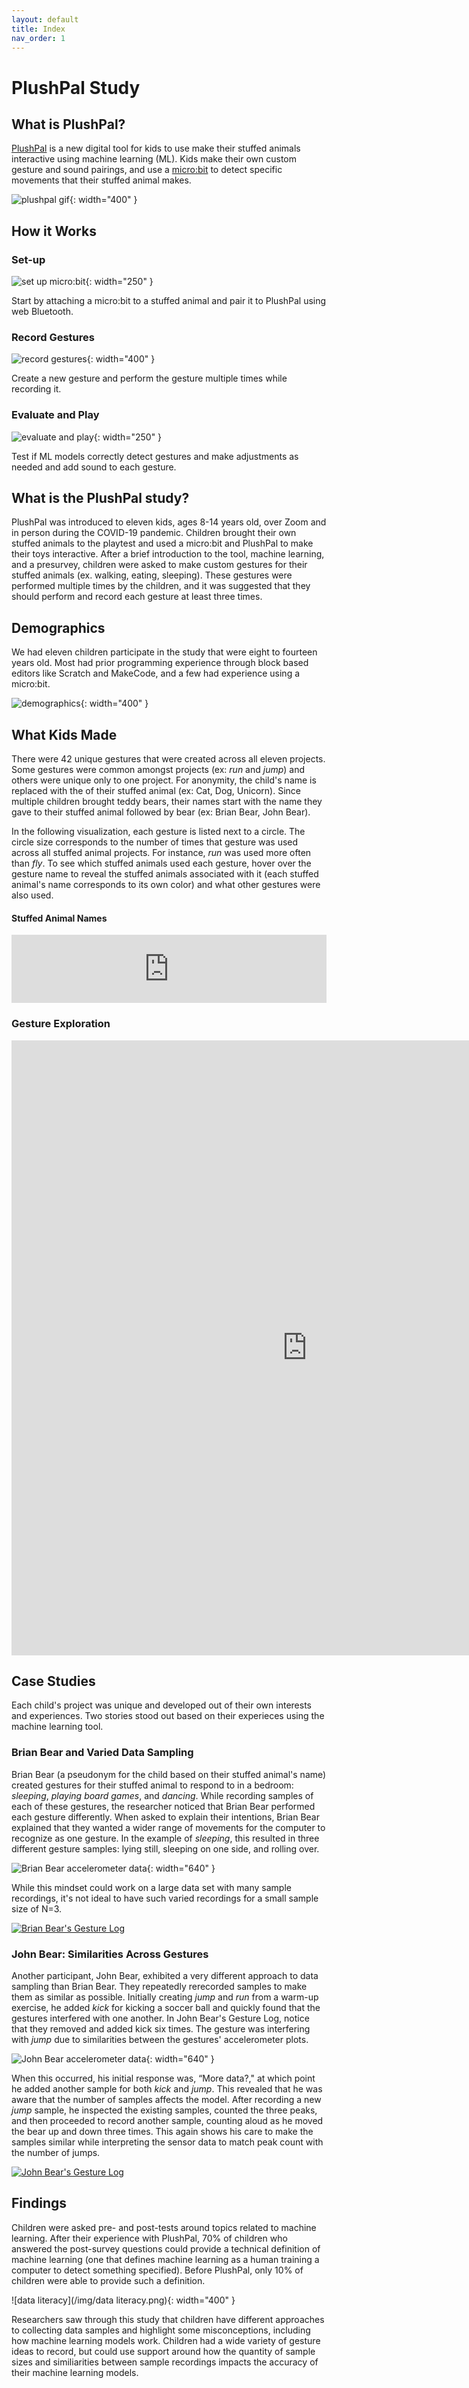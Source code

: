 ```yaml
---
layout: default
title: Index
nav_order: 1
---
```


# PlushPal Study

## What is PlushPal?
[PlushPal](https://ttseng.github.io/plushie/) is a new digital tool for kids to use make their stuffed animals interactive using machine learning (ML). Kids make their own custom gesture and sound pairings, and use a [micro:bit](https://microbit.org) to detect specific movements that their stuffed animal makes. 

![plushpal gif](/img/plushpal-demo.gif){: width="400" }

## How it Works
### Set-up

![set up micro:bit](/img/set-up.png){: width="250" }

Start by attaching a micro:bit to a stuffed animal and pair it to PlushPal using web Bluetooth.

### Record Gestures

![record gestures](/img/record-gestures.png){: width="400" }

Create a new gesture and perform the gesture multiple times while recording it.

### Evaluate and Play

![evaluate and play](/img/evaluate.png){: width="250" }

Test if ML models correctly detect gestures and make adjustments as needed and add sound to each gesture.

## What is the PlushPal study?
PlushPal was introduced to eleven kids, ages 8-14 years old, over Zoom and in person during the COVID-19 pandemic. Children brought their own stuffed animals to the playtest and used a micro:bit and PlushPal to make their toys interactive. After a brief introduction to the tool, machine learning, and a presurvey, children were asked to make custom gestures for their stuffed animals (ex. walking, eating, sleeping). These gestures were performed multiple times by the children, and it was suggested that they should perform and record each gesture at least three times. 

## Demographics
We had eleven children participate in the study that were eight to fourteen years old. Most had prior programming experience through block based editors like Scratch and MakeCode, and a few had experience using a micro:bit.

![demographics](/img/demographics.png){: width="400" }

## What Kids Made

There were 42 unique gestures that were created across all eleven projects. Some gestures were common amongst projects (ex: _run_ and _jump_) and others were unique only to one project. For anonymity, the child's name is replaced with the of their stuffed animal (ex: Cat, Dog, Unicorn). Since multiple children brought teddy bears, their names start with the name they gave to their stuffed animal followed by bear (ex: Brian Bear, John Bear).

In the following visualization, each gesture is listed next to a circle. The circle size corresponds to the number of times that gesture was used across all stuffed animal projects. For instance, _run_ was used more often than _fly_. To see which stuffed animals used each gesture, hover over the gesture name to reveal the stuffed animals associated with it (each stuffed animal's name corresponds to its own color) and what other gestures were also used.

#### Stuffed Animal Names
<html>
<iframe width="100%" height="109" frameborder="0"
  src="https://observablehq.com/embed/@deannagelosi/plushpal-gesture-visualization?cells=swatch"></iframe>
</html>

### Gesture Exploration

<html>
  <iframe width="945px" height="984px" frameborder="0" src="https://observablehq.com/embed/@deannagelosi/plushpal-gesture-visualization?cells=NodesAndLabels"></iframe>
</html>

## Case Studies

Each child's project was unique and developed out of their own interests and experiences. Two stories stood out based on their experieces using the machine learning tool.

### Brian Bear and Varied Data Sampling

Brian Bear (a pseudonym for the child based on their stuffed animal's name) created gestures for their stuffed animal to respond to in a bedroom: _sleeping_, _playing board games_, and _dancing_. While recording samples of each of these gestures, the researcher noticed that Brian Bear performed each gesture differently. When asked to explain their intentions, Brian Bear explained that they wanted a wider range of movements for the computer to recognize as one gesture. In the example of _sleeping_, this resulted in three different gesture samples: lying still, sleeping on one side, and rolling over.

![Brian Bear accelerometer data](/img/sleep-gestures.png){: width="640" }

While this mindset could work on a large data set with many sample recordings, it's not ideal to have such varied recordings for a small sample size of N=3.

<div class='tableauPlaceholder' id='viz1619886289792' style='position: relative'>
  <noscript>
    <a href='#'>
      <img alt='Brian Bear&#39;s Gesture Log ' src='https:&#47;&#47;public.tableau.com&#47;static&#47;images&#47;Br&#47;BrianBear&#47;BrianBear&#47;1_rss.png' style='border: none' />
    </a>
  </noscript>
  <object class='tableauViz'  style='display:none;'><param name='host_url' value='https%3A%2F%2Fpublic.tableau.com%2F' /> 
    <param name='embed_code_version' value='3' /> 
    <param name='site_root' value='' />
    <param name='name' value='BrianBear&#47;BrianBear' />
    <param name='tabs' value='no' />
    <param name='toolbar' value='yes' />
    <param name='static_image' value='https:&#47;&#47;public.tableau.com&#47;static&#47;images&#47;Br&#47;BrianBear&#47;BrianBear&#47;1.png' /> 
    <param name='animate_transition' value='yes' />
    <param name='display_static_image' value='yes' />
    <param name='display_spinner' value='yes' />
    <param name='display_overlay' value='yes' />
    <param name='display_count' value='yes' />
    <param name='language' value='en' />
  </object>
</div>   

<script type='text/javascript'>
  var divElement = document.getElementById('viz1619886289792');
  var vizElement = divElement.getElementsByTagName('object')[0];
  vizElement.style.width='100%';
  vizElement.style.height=(divElement.offsetWidth*0.75)+'px';
  var scriptElement = document.createElement('script');
  scriptElement.src = 'https://public.tableau.com/javascripts/api/viz_v1.js';
  vizElement.parentNode.insertBefore(scriptElement, vizElement);
</script>

### John Bear: Similarities Across Gestures 

Another participant, John Bear, exhibited a very different approach to data sampling than Brian Bear. They repeatedly rerecorded samples to make them as similar as possible. Initially creating _jump_ and _run_ from a warm-up exercise, he added _kick_ for kicking a soccer ball and quickly found that the gestures interfered with one another. In John Bear's Gesture Log, notice that they removed and added kick six times. The gesture was interfering with _jump_ due to similarities between the gestures' accelerometer plots.

![John Bear accelerometer data](/img/john-bear-accel-1.png){: width="640" }

When this occurred, his initial response was, “More data?," at which point he added another sample for both _kick_ and _jump_. This revealed that he was aware that the number of samples affects the model. After recording a new _jump_ sample, he inspected the existing samples, counted the three peaks, and then proceeded to record another sample, counting aloud as he moved the bear up and down three times. This again shows his care to make the samples similar while interpreting the sensor data to match peak count with the number of jumps.

<div class='tableauPlaceholder' id='viz1619917080298' style='position: relative'>
  <noscript>
    <a href='#'>
    <img alt='John Bear&#39;s Gesture Log ' src='https:&#47;&#47;public.tableau.com&#47;static&#47;images&#47;Jo&#47;JohnBear&#47;JohnBear&#47;1_rss.png' style='border: none' />
    </a>
  </noscript>
  <object class='tableauViz'  style='display:none;'>
    <param name='host_url' value='https%3A%2F%2Fpublic.tableau.com%2F' /> 
    <param name='embed_code_version' value='3' /> 
    <param name='site_root' value='' />
    <param name='name' value='JohnBear&#47;JohnBear' />
    <param name='tabs' value='no' /><param name='toolbar' value='yes' />
    <param name='static_image' value='https:&#47;&#47;public.tableau.com&#47;static&#47;images&#47;Jo&#47;JohnBear&#47;JohnBear&#47;1.png' /> 
    <param name='animate_transition' value='yes' />
    <param name='display_static_image' value='yes' />
    <param name='display_spinner' value='yes' />
    <param name='display_overlay' value='yes' />
    <param name='display_count' value='yes' />
    <param name='language' value='en' />
  </object>
</div>

<script type='text/javascript'>                    
  var divElement = document.getElementById('viz1619917080298');                    
  var vizElement = divElement.getElementsByTagName('object')[0];                    
  vizElement.style.width='100%';
  vizElement.style.height=(divElement.offsetWidth*0.75)+'px';                    
  var scriptElement = document.createElement('script');                    
  scriptElement.src = 'https://public.tableau.com/javascripts/api/viz_v1.js';                    
  vizElement.parentNode.insertBefore(scriptElement, vizElement);                
</script>

## Findings

Children were asked pre- and post-tests around topics related to machine learning. After their experience with PlushPal, 70% of children who answered the post-survey questions could provide a technical definition of machine learning (one that defines machine learning as a human training a computer to detect something specified). Before PlushPal, only 10% of children were able to provide such a definition. 

![data literacy](/img/data literacy.png){: width="400" }

Researchers saw through this study that children have different approaches to collecting data samples and highlight some misconceptions, including how machine learning models work. Children had a wide variety of gesture ideas to record, but could use support around how the quantity of sample sizes and similiarities between sample recordings impacts the accuracy of their machine learning models. 
